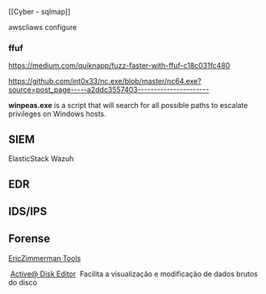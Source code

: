 [[Cyber - sqlmap]]

awscliaws configure
### ffuf
https://medium.com/quiknapp/fuzz-faster-with-ffuf-c18c031fc480



https://github.com/int0x33/nc.exe/blob/master/nc64.exe?source=post_page-----a2ddc3557403----------------------

**winpeas.exe** is a script that will search for all possible paths to escalate privileges on Windows hosts.

## SIEM
ElasticStack
Wazuh

## EDR


## IDS/IPS



## Forense

[EricZimmerman Tools](https://ericzimmerman.github.io/#!index.md)




 [Active@ Disk Editor](https://www.disk-editor.org/index.html)
 Facilita a visualização e modificação de dados brutos do disco























